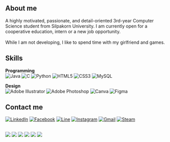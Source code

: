 <h2>About me</h2>
<p>A highly motivated, passionate, and detail-oriented 3rd-year Computer Science student from Silpakorn University. I am currently open for a cooperative education, intern or a new job opportunity.
<br><br>
While I am not developing, I like to spend time with my girlfriend and games.</p>

<h2>Skills</h2>

**Programming** 
<br>
![Java](https://img.shields.io/badge/java-%23ED8B00.svg?style=for-the-badge&logo=openjdk&logoColor=white) 
![C](https://img.shields.io/badge/c-%2300599C.svg?style=for-the-badge&logo=c&logoColor=white) 
![Python](https://img.shields.io/badge/python-3670A0?style=for-the-badge&logo=python&logoColor=ffdd54) 
![HTML5](https://img.shields.io/badge/html5-%23E34F26.svg?style=for-the-badge&logo=html5&logoColor=white) 
![CSS3](https://img.shields.io/badge/css3-%231572B6.svg?style=for-the-badge&logo=css3&logoColor=white) 
![MySQL](https://img.shields.io/badge/mysql-4479A1.svg?style=for-the-badge&logo=mysql&logoColor=white)
<br>

**Design** 
<br>
![Adobe Illustrator](https://img.shields.io/badge/adobe%20illustrator-%23FF9A00.svg?style=for-the-badge&logo=adobe%20illustrator&logoColor=white)
![Adobe Photoshop](https://img.shields.io/badge/adobe%20photoshop-%2331A8FF.svg?style=for-the-badge&logo=adobe%20photoshop&logoColor=white)
![Canva](https://img.shields.io/badge/Canva-%2300C4CC.svg?style=for-the-badge&logo=Canva&logoColor=white)
![Figma](https://img.shields.io/badge/figma-%23F24E1E.svg?style=for-the-badge&logo=figma&logoColor=white)
<br>

<h2>Contact me</h2>

[![LinkedIn](https://img.shields.io/badge/linkedin-%230077B5.svg?style=for-the-badge&logo=linkedin&logoColor=white&link=https://www.linkedin.com/in/pitchaya-pimmahasiri-b76a24336/)](https://www.linkedin.com/in/pitchaya-pimmahasiri-b76a24336/)
[![Facebook](https://img.shields.io/badge/Facebook-%231877F2.svg?style=for-the-badge&logo=Facebook&logoColor=white&link=https://web.facebook.com/pitmn.04)](https://web.facebook.com/pitmn.04)
[![Line](https://img.shields.io/badge/Line-00C300?style=for-the-badge&logo=line&logoColor=white&link=https://line.me/ti/p/FyNYVSVnxr)](https://line.me/ti/p/FyNYVSVnxr)
[![Instagram](https://img.shields.io/badge/Instagram-%23E4405F.svg?style=for-the-badge&logo=Instagram&logoColor=white&link=https://www.instagram.com/1mpitnis_/)](https://www.instagram.com/1mpitnis_/)
[![Gmail](https://img.shields.io/badge/Gmail-D14836?style=for-the-badge&logo=gmail&logoColor=white&link=mailto:pimmahasiri_p@silpakorn.edu)](mailto:pimmahasiri_p@silpakorn.edu)
[![Steam](https://img.shields.io/badge/steam-%23000000.svg?style=for-the-badge&logo=steam&logoColor=white&link=https://steamcommunity.com/id/Jemisce007/)](https://steamcommunity.com/id/Jemisce007/)

<br>
<a href="https://www.linkedin.com/in/pitchaya-pimmahasiri-b76a24336/"><img src="https://img.shields.io/badge/-LinkedIn-0077B5?style=flat&logo=Linkedin&logoColor=white"/></a>
<a href="https://web.facebook.com/pitmn.04"><img src="https://img.shields.io/badge/Facebook-1877F2?style=flat&logo=Facebook&logoColor=white"/></a>
<a href="https://line.me/ti/p/FyNYVSVnxr"><img src="https://img.shields.io/badge/Line-00C300?style=flat&logo=Line&logoColor=white"/></a>
<a href="https://www.instagram.com/1mpitnis_/"><img src="https://img.shields.io/badge/Instagram-%23E4405F.svg?style=flat&logo=Instagram&logoColor=white"/></a>
<a href="mailto:pimmahasiri_p@silpakorn.edu"><img src="https://img.shields.io/badge/Gmail-D14836?style=flat&logo=Gmail&logoColor=white"/></a>
<a href="https://steamcommunity.com/id/Jemisce007/"><img src="https://img.shields.io/badge/steam-%23000000.svg?style=flat&logo=Steam&logoColor=white"/></a>
